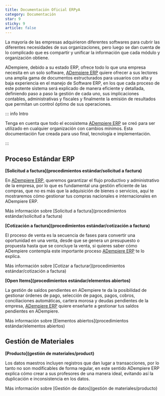 ```yaml
---
title: Documentación Oficial ERPyA
category: Documentación
star: 9
sticky: 9
article: false
---
```


La mayoría de las empresas adquirieron diferentes softwares para cubrir las diferentes necesidades de sus organizaciones, pero luego se dan cuenta de lo complicado que es compartir y unificar la información que cada módulo y organización obtiene.

ADempiere, debido a su estado ERP, ofrece todo lo que una empresa necesita en un solo software, [ADempiere ERP](http://erpya.com/) quiere ofrecer a sus lectores una amplia gama de documentos estructurados para usuarios con alta y baja experiencia en el manejo de Software ERP, en los que cada proceso de este potente sistema será explicado de manera eficiente y detallada, definiendo paso a paso la gestión de cada uno, sus implicaciones contables, administrativas y fiscales y finalmente la emisión de resultados que permitan un control óptimo de sus operaciones.

::: info Intro

Tenga en cuenta que todo el ecosistema [ADempiere ERP](https://erpya.com/) se creó para ser utilizado en cualquier organización con cambios mínimos. Esta documentación fue creada para uso final, tecnología e implementación.

:::

## Proceso Estándar ERP

**[Solicitud a factura](procedimientos estándar/solicitud a factura)**

En [ADempiere ERP](https://erpya.com/), queremos garantizar el flujo productivo y administrativo de la empresa, por lo que es fundamental una gestión eficiente de las compras, que no es más que la adquisición de bienes o servicios, aquí te mostraremos cómo gestionar tus compras nacionales e internacionales en ADempiere ERP.

Más información sobre [Solicitud a factura](procedimientos estándar/solicitud a factura)

**[Cotización a factura](procedimientos estándar/cotización a factura)**

El proceso de venta es la secuencia de fases para convertir una oportunidad en una venta, desde que se genera un presupuesto o propuesta hasta que se concluye la venta, si quieres saber cómo ADempiere contempla este importante proceso [ADempiere ERP](https://erpya.com/) te lo explica.

Más información sobre [Cotizar a facturar](procedimientos estándar/cotización a factura)

**[Open Items](procedimientos estándar/elementos abiertos)**

La gestión de saldos pendientes en ADempiere te da la posibilidad de gestionar órdenes de pago, selección de pagos, pagos, cobros, conciliaciones automáticas, cartera morosa y deudas pendientes de la empresa, [ADempiere ERP](https://erpya.com/) quiere enseñarte a gestionar tus saldos pendientes en ADempiere.

Más información sobre [Elementos abiertos](procedimientos estándar/elementos abiertos)

## Gestión de Materiales

**[Producto](gestión de materiales/product)**

Los datos maestros incluyen registros que dan lugar a transacciones, por lo tanto no son modificables de forma regular, en este sentido ADempiere ERP explica cómo crear a sus profesores de una manera ideal, evitando así la duplicación e inconsistencia en los datos.

Más información sobre [Gestión de datos](gestión de materiales/producto)
